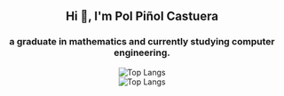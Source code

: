 <h2 align="center">Hi 👋, I'm Pol Piñol Castuera</h2>
<h3 align="center">a graduate in mathematics and currently studying computer engineering.</h3>


<div align="center">
  <img src="https://github-readme-stats.vercel.app/api?username=PolPinol" alt="Top Langs" />
  <br>
  <img src="https://github-readme-stats.vercel.app/api/top-langs/?username=PolPinol&layout=compact&theme=default&langs_count=10" alt="Top Langs" />
</div>
